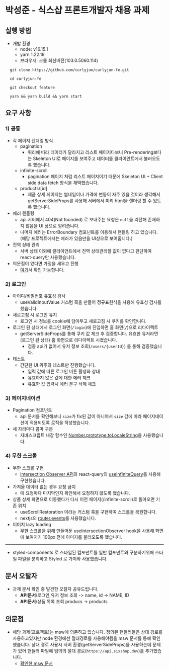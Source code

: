 # 박성준 - 식스샵 프론트개발자 채용 과제

## 실행 방법

- 개발 환경
  - node: v16.15.1
  - yarn 1.22.19
  - 브라우저: 크롬 최신버전(103.0.5060.114)

```
  git clone https://github.com/curlyjun/curlyjun-fe.git

  cd curlyjun-fe

  git checkout feature

  yarn && yarn build && yarn start
```

## 요구 사항

### 1) 공통

- 각 페이지 렌더링 방식
  - pagination
    - 쿼리에 따라 데이터가 달라지고 리스트 페이지다보니 Pre-rendering보다는 Skeleton UI로 페이지를 보여주고 데이터를 클라이언트에서 불러오도록 했습니다.
  - infinite-scroll
    - pagination 페이지 처럼 리스트 페이지이기 때문에 Skeleton UI + Client side data fetch 방식을 채택했습니다.
  - products/[id]
    - 제품 상세 페이지는 썸네일이나 가격에 변동이 자주 있을 것이라 생각해서 getServerSideProps를 사용해 서버에서 미리 html을 렌더링 할 수 있도록 했습니다.
- 에러 핸들링
  - api 서버에서 404(Not founded) 로 보내주는 요청은 `null`을 리턴해 존재하지 않음을 UI 상으로 알려줍니다.
  - 나머지 에러는 ErrorBoundary 컴포넌트를 이용해서 핸들링 하고 있습니다. (해당 프로젝트에서는 에러가 있음만을 UI상으로 보여줍니다.)
- 전역 상태 관리
  - 서버 상태 이외에 클라이언트에서 전역 상태관리할 값이 없다고 판단하여 react-query만 사용했습니다.
- 의문점이 있다면 가정을 세우고 진행
  - [여기](#의문점)서 확인 가능합니다.

### 2) 로그인

- 아이디/비밀번호 유효성 검사
  - useValidInputValue 커스텀 훅을 만들어 정규표현식을 사용해 유효성 검사를 했습니다.
- 새로고침 시 로그인 유지
  - 로그인 시 정보를 cookie에 담아두고 새로고침 시 쿠키를 확인합니다.
- 로그인 된 상태에서 로그인 화면(`/login`)에 진입하면 홈 화면(`/`)으로 리다이렉트
  - getServerSideProps를 통해 쿠키 값 체크 후 검증합니다. 유효한 유저라면(로그인 된 상태) 홈 화면으로 리다이렉트 시켰습니다.
    - 검증 api가 없어서 유저 정보 조회(`/users/{userId}`) 를 통해 검증했습니다.
- 테스트
  - 간단한 UI 위주의 테스트만 진행했습니다.
    - 입력 값에 따른 로그인 버튼 활성화 상태
    - 유효하지 않은 값에 대한 에러 체크
    - 유효한 값 입력시 에러 문구 삭제 체크

### 3) 페이지네이션

- Pagination 컴포넌트
  - api 문서를 확인해보니 `size`가 fix된 값이 아니여서 `size` 값에 따라 페이지네이션이 적용되도록 로직을 작성했습니다.
- 세 자리마다 콤마 구분
  - 자바스크립트 내장 함수인 [Number.prototype.toLocaleString](https://developer.mozilla.org/en-US/docs/Web/JavaScript/Reference/Global_Objects/Number/toLocaleString)을 사용했습니다.

### 4) 무한 스크롤

- 무한 스크롤 구현
  - [Intersection Observer API](https://developer.mozilla.org/ko/docs/Web/API/Intersection_Observer_API)와 react-query의 [useInfiniteQuery](https://react-query-v3.tanstack.com/reference/useInfiniteQuery#_top)를 사용해 구현했습니다.
- 가져올 데이터 없는 경우 요청 금지
  - 매 요청마다 마지막인지 확인해서 요청하지 않도록 했습니다.
- 상품 상세 화면으로 이동했다가 다시 이전 페이지(/infinite-scroll)로 돌아오면 기존 위치
  - useScrollRestoration 이라는 커스텀 훅을 구현하여 스크롤을 복원합니다.
  - nextjs의 [router.events](https://nextjs.org/docs/api-reference/next/router#routerevents)를 사용했습니다.
- 이미지 lazy loading
  - 무한 스크롤을 위해 만들어둔 useIntersectionObserver hook을 사용해 화면에 보여지기 100px 전에 이미지를 불러오도록 했습니다.

---

- styled-components 로 스타일된 컴포넌트를 일반 컴포넌트와 구분하기위해 스타일 파일을 분리하고 Styled 로 가져와 사용했습니다.

## 문서 오탈자

- 과제 문서 확인 중 발견한 오탈자 공유드립니다.
  - **API문서**/로그인,유저 정보 조회 -> name, id -> NAME, ID
  - **API문서**/상품 목록 조회 producs -> products

## 의문점

- 해당 과제(프로젝트)는 msw에 의존하고 있습니다. 정의된 핸들러들은 상대 경로를 사용하고있지만 node 환경에선 절대경로를 사용해야됨을 msw 문서를 통해 확인했습니다. 상대 경로 사용시 서버 환경(getServerSideProps)을 사용하는데 문제가 있어 핸들러 파일에 임의의 절대 경로(`https://api.sixshop.dev`)를 추가했습니다.
  - [확인한 msw 문서](https://mswjs.io/docs/getting-started/integrate/node#direct-usage)
